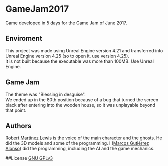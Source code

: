 # GameJam2017
Game developed in 5 days for the Game Jam of June 2017.

## Enviroment
This project was made using Unreal Engine version 4.21 and transferred into Unreal Engine version 4.25 (so to open it, use version 4.25).<br/>
It is not built because the executable was more than 100MB. Use Unreal Engine.

## Game Jam
The theme was "Blessing in desguise".<br/>
We ended up in the 80th position because of a bug that turned the screen black after entering into the wooden house, so it was unplayable beyond that point.

## Authors
<ins>Robert Martínez Lewis</ins> is the voice of the main character and the ghosts. He did the 3D models and some of the programming.
I (<ins>Marcos Gutiérrez Alonso</ins>) did the programming, including the AI and the game mechanics.

##License
[GNU GPLv3](https://choosealicense.com/licenses/gpl-3.0/)
